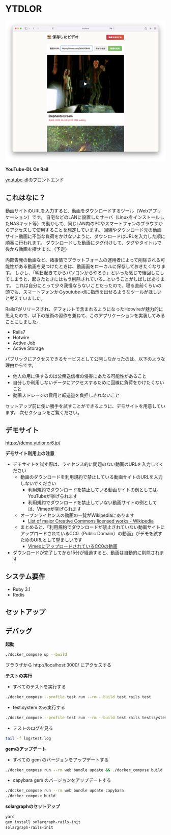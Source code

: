 # YTDLOR

![YTDLOR screenshot](ytdlor.png)

**YouTube-DL On Rail**

[youtube-dl](https://github.com/ytdl-org/youtube-dl)のフロントエンド

## これはなに？

動画サイトのURLを入力すると、動画をダウンロードするツール（Webアプリケーション）です。
自宅などのLANに設置したサーバ（LinuxをインストールしたNASキット等）で動かして、同じLAN内のPCやスマートフォンのブラウザからアクセスして使用することを想定しています。
回線やダウンロード元の動画サイト動画に不当な負荷をかけないように、ダウンロードはURLを入力した順に順番に行われます。
ダウンロードした動画にタグ付けして、タグやタイトルで後から動画を探せます。（予定）

内部告発の動画など、諸事情でプラットフォームの運用者によって削除される可能性がある動画を見つけたときは、動画画をローカルに保存しておきたくなります。
しかし、「明日起きてからパソコンからやろう」といった感じで後回しにしてしまうと、起きたときにはもう削除されている…ということがしばしばあります。
これは自分にとって少々我慢ならないことだったので、寝る直前くらいの頭でも、スマートフォンからyoutube-dlに指示を出せるようなツールがほしいと考えていました。

Rails7がリリースされ、デフォルトで含まれるようになったHotwireが魅力的に思えたので、以下の技術の習作を兼ねて、このアプリケーションを実装してみることにしました。

- Rails7
- Hotwire
- Active Job
- Active Storage

パブリックにアクセスできるサービスとして公開しなかったのは、以下のような理由からです。

- 他人の用に供するのは公衆送信権の侵害にあたる可能性があること
- 自分しか利用しないデータにアクセスするために回線に負荷をかけたくないこと
- 動画ストレージの費用と転送量を負担しきれないこと

セットアップ前に使い勝手を試すことができるように、デモサイトを用意しています。
次セクションをご覧ください。

## デモサイト

https://demo.ytdlor.or6.jp/

**デモサイト利用上の注意**

- デモサイトを試す際は、ライセンス的に問題のない動画のURLを入力してください
  - 動画のダウンロードを利用規約で禁止している動画サイトのURLを入力しないでください
    - 利用規約でダウンロードを禁止している動画サイトの例としては、YouTubeが挙げられます
    - 利用規約でダウンロードを禁止していない動画サイトの例としては、Vimeoが挙げられます
  - オープンライセンスの動画の一覧がWikipediaにあります
    - [List of major Creative Commons licensed works - Wikipedia](https://en.wikipedia.org/wiki/List_of_major_Creative_Commons_licensed_works#Video_and_film)
  - まとめると、「利用規約でダウンロードが禁止されていない動画サイトにアップロードされているCC0（Public Domain）の動画」がデモを試すためのURLとして望ましいです
    - [VimeoにアップロードされているCC0の動画](https://vimeo.com/creativecommons/cc0)
- ダウンロードが完了してから15分が経過すると、動画は自動的に削除されます


## システム要件

- Ruby 3.1
- Redis

## セットアップ


## デバッグ

**起動**

```sh
./docker_compose up --build
```

ブラウザから http://localhost:3000/ にアクセスする


**テストの実行**

- すべてのテストを実行する

```sh
./docker_compose --profile test run --rm --build test rails test
```

- test:system のみ実行する

```sh
./docker_compose --profile test run --rm --build test rails test:system
```

- テストのログを見る

```sh
tail -f log/test.log
```


**gemのアップデート**

- すべての gem のバージョンをアップデートする

```sh
./docker_compose run --rm web bundle update && ./docker_compose build
```

- capybara gem のバージョンをアップデートする

```sh
./docker_compose run --rm web bundle update capybara
./docker_compose build
```

**solargraphのセットアップ**

```sh
yard
gem install solargraph-rails-init
solargraph-rails-init
```
